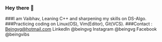 ### Hey there 👋
###I am Vaibhav, Leaning C++ and sharpening my skills on DS-Algo.
###Practicing coding on Linux(OS), Vim(Editor), Git(VCS).
###Contact : Beingvg@hotmail.com
             LinkedIn @beingvg
             Instagram @beingvg
             Facebook @beingvibs

<!--
**beingvg/beingvg** is a ✨ _special_ ✨ repository because its `README.md` (this file) appears on your GitHub profile.

Here are some ideas to get you started:

- 🔭 I’m currently working on ...
- 🌱 I’m currently learning ...
- 👯 I’m looking to collaborate on ...
- 🤔 I’m looking for help with ...
- 💬 Ask me about ...
- 📫 How to reach me: ...
- 😄 Pronouns: ...
- ⚡ Fun fact: ...
-->
